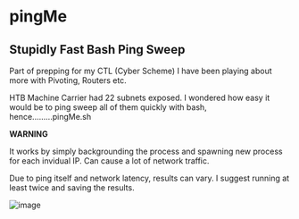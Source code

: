 # pingMe
## Stupidly Fast Bash Ping Sweep

Part of prepping for my CTL (Cyber Scheme) I have been playing about more with Pivoting, Routers etc. 

HTB Machine Carrier had 22 subnets exposed. I wondered how easy it would be to ping sweep all of them quickly with bash, hence.........pingMe.sh

**WARNING** 

It works by simply backgrounding the process and spawning new process for each invidual IP. Can cause a lot of network traffic.

Due to ping itself and network latency, results can vary. I suggest running at least twice and saving the results.

![image](https://github.com/deeexcee-io/pingMe/assets/130473605/25ac7504-2330-4a25-970c-6b6c344fdb10)




